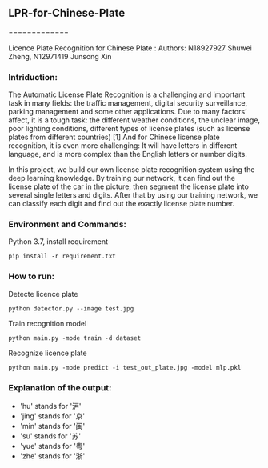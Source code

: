 LPR-for-Chinese-Plate
---------------------

=============

Licence Plate Recognition for Chinese Plate : Authors: N18927927 Shuwei
Zheng, N12971419 Junsong Xin

### Intriduction:

The Automatic License Plate Recognition is a challenging and important
task in many fields: the traffic management, digital security
surveillance, parking management and some other applications. Due to
many factors’ affect, it is a tough task: the different weather
conditions, the unclear image, poor lighting conditions, different types
of license plates (such as license plates from different countries) [1]
And for Chinese license plate recognition, it is even more challenging:
It will have letters in different language, and is more complex than the
English letters or number digits.

In this project, we build our own license plate recognition system using
the deep learning knowledge. By training our network, it can find out
the license plate of the car in the picture, then segment the license
plate into several single letters and digits. After that by using our
training network, we can classify each digit and find out the exactly
license plate number.

### Environment and Commands:

Python 3.7, install requirement

    pip install -r requirement.txt

### How to run:

Detecte licence plate

    python detector.py --image test.jpg

Train recognition model

    python main.py -mode train -d dataset

Recognize licence plate

    python main.py -mode predict -i test_out_plate.jpg -model mlp.pkl

### Explanation of the output:

-   'hu' stands for '沪'
-   'jing' stands for '京'
-   'min' stands for '闽'
-   'su' stands for '苏'
-   'yue' stands for '粤'
-   'zhe' stands for '浙'

